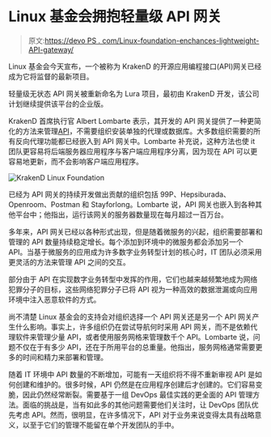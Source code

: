 # Linux 基金会拥抱轻量级 API 网关

> 原文:[https://devo PS . com/Linux-foundation-enchances-lightweight-API-gateway/](https://devops.com/linux-foundation-embraces-lightweight-api-gateway/)

Linux 基金会今天宣布，一个被称为 KrakenD 的开源应用编程接口(API)网关已经成为它将监督的最新项目。

轻量级无状态 API 网关被重新命名为 Lura 项目，最初由 KrakenD 开发，该公司计划继续提供该平台的企业版。

KrakenD 首席执行官 Albert Lombarte 表示，其开发的 API 网关提供了一种更简化的方法来管理[API](https://devops.com/?s=APIs)，不需要组织安装单独的代理或数据库。大多数组织需要的所有反向代理功能都已经嵌入到 API 网关中。Lombarte 补充说，这种方法也使 it 团队更容易将后端服务器应用程序与客户端应用程序分离，因为现在 API 可以更容易地更新，而不会影响客户端应用程序。

![KrakenD Linux Foundation](../Images/f59c4c62c08b5696ae5a81ec9a06f5bc.png)

已经为 API 网关的持续开发做出贡献的组织包括 99P、Hepsiburada、Openroom、Postman 和 Stayforlong。Lombarte 说，API 网关也嵌入到各种其他平台中；他指出，运行该网关的服务器数量现在每月超过一百万台。

多年来，API 网关已经以各种形式出现，但是随着微服务的兴起，组织需要部署和管理的 API 数量持续稳定增长。每个添加到环境中的微服务都会添加另一个 API。当基于微服务的应用成为许多数字业务转型计划的核心时，IT 团队必须采用更灵活的方法来管理 API 之间的交互。

部分由于 API 在实现数字业务转型中发挥的作用，它们也越来越频繁地成为网络犯罪分子的目标，这些网络犯罪分子已将 API 视为一种高效的数据泄漏或向应用环境中注入恶意软件的方式。

尚不清楚 Linux 基金会的支持会对组织选择一个 API 网关还是另一个 API 网关产生什么影响。事实上，许多组织仍在尝试导航何时采用 API 网关，而不是依赖代理软件来管理少量 API，或者使用服务网格来管理数千个 API。Lombarte 说，问题不仅在于有多少 API，还在于所用平台的总重量。他指出，服务网格通常需要更多的时间和精力来部署和管理。

随着 IT 环境中 API 数量的不断增加，可能有一天组织将不得不重新审视 API 是如何创建和维护的。很多时候，API 仍然是在应用程序创建后才创建的。它们容易变脆，因此仍然经常断裂。需要基于一组 DevOps 最佳实践的更全面的 API 管理方法。面临的挑战是，当有如此多的其他问题需要他们关注时，让 DevOps 团队优先考虑 API。然而，很明显，在许多情况下，API 对于业务来说变得太具有战略意义，以至于它们的管理不能留在单个开发团队的手中。